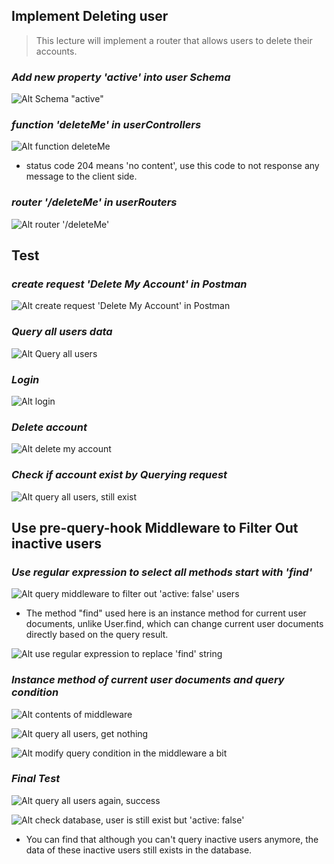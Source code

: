 ## **Implement Deleting user**

> This lecture will implement a router that allows users to delete their accounts.

### _Add new property 'active' into user Schema_

![Alt Schema "active"](pic/01.jpg)

### _function 'deleteMe' in userControllers_

![Alt function deleteMe](pic/02.jpg)

- status code 204 means 'no content', use this code to not response any message to the client side.

### _router '/deleteMe' in userRouters_

![Alt router '/deleteMe'](pic/03.jpg)

## **Test**

### _create request 'Delete My Account' in Postman_

![Alt create request 'Delete My Account' in Postman](pic/04.jpg)

### _Query all users data_

![Alt Query all users](pic/05.jpg)

### _Login_

![Alt login](pic/06.jpg)

### _Delete account_

![Alt delete my account](pic/07.jpg)

### _Check if account exist by Querying request_

![Alt query all users, still exist](pic/08.jpg)

## **Use pre-query-hook Middleware to Filter Out inactive users**

### _Use regular expression to select all methods start with 'find'_

![Alt query middleware to filter out 'active: false' users](pic/09.jpg)

- The method "find" used here is an instance method for current user documents, unlike User.find, which can change current user documents directly based on the query result.

![Alt use regular expression to replace 'find' string](pic/10.jpg)

### _Instance method of current user documents and query condition_

![Alt contents of middleware](pic/11.jpg)

![Alt query all users, get nothing](pic/12.jpg)

![Alt modify query condition in the middleware a bit](pic/13.jpg)

### _Final Test_

![Alt query all users again, success](pic/14.jpg)

![Alt check database, user is still exist but 'active: false'](pic/15.jpg)

- You can find that although you can't query inactive users anymore, the data of these inactive users still exists in the database.
